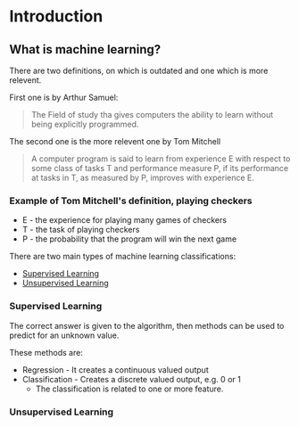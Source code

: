 <a name="intro"></a>

# Introduction
<a name="what-is-ml"></a>

## What is machine learning?
There are two definitions, on which is outdated and one which is more relevent.

First one is by Arthur Samuel:
>The Field of study tha gives computers the ability to learn without being explicitly programmed.

The second one is the more relevent one by Tom Mitchell
>A computer program is said to learn from experience E with respect to some class of tasks T and performance measure P, if its performance at tasks in T, as measured by P, improves with experience E.

### Example of Tom Mitchell's definition, playing checkers
* E - the experience for playing many games of checkers
* T - the task of playing checkers
* P - the probability that the program will win the next game

There are two main types of machine learning classifications:
* [Supervised Learning](#supervised-learning)
* [Unsupervised Learning](#unsupervised-learning)

<a name="supervised-learning"></a>

### Supervised Learning

The correct answer is given to the algorithm, then methods can be used to predict for an unknown value.

These methods are:
* Regression - It creates a continuous valued output
* Classification - Creates a discrete valued output, e.g. 0 or 1
    * The classification is related to one or more feature.

<a name="unsupervised-learning"></a>
### Unsupervised Learning